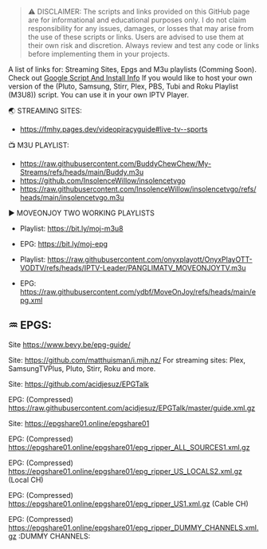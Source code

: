 > ⚠️ DISCLAIMER: The scripts and links provided on this GitHub page are for informational and educational purposes only. I do not claim responsibility for any issues, damages, or losses that may arise from the use of these scripts or links. Users are advised to use them at their own risk and discretion. Always review and test any code or links before implementing them in your projects.
>
>
A list of links for: Streaming Sites, Epgs and M3u playlists (Comming Soon). Check out <a href="https://github.com/BuddyChewChew/My-Streams/tree/main/Google%20Script%20And%20Install%20Info" target="_blank">Google Script And Install Info</a> If you would like to host your own version of the (Pluto, Samsung, Stirr, Plex, PBS, Tubi and Roku Playlist (M3U8)) script. You can use it in your own IPTV Player.

🌏 STREAMING SITES:
- https://fmhy.pages.dev/videopiracyguide#live-tv--sports

📺 M3U PLAYLIST:

- https://raw.githubusercontent.com/BuddyChewChew/My-Streams/refs/heads/main/Buddy.m3u
- https://github.com/InsolenceWillow/insolencetvgo
- https://raw.githubusercontent.com/InsolenceWillow/insolencetvgo/refs/heads/main/insolencetvgo.m3u

▶️ MOVEONJOY TWO WORKING PLAYLISTS

- Playlist: https://bit.ly/moj-m3u8

- EPG: https://bit.ly/moj-epg

- Playlist: https://raw.githubusercontent.com/onyxplayott/OnyxPlayOTT-VODTV/refs/heads/IPTV-Leader/PANGLIMATV_MOVEONJOYTV.m3u

- EPG: https://raw.githubusercontent.com/ydbf/MoveOnJoy/refs/heads/main/epg.xml

## ♒ EPGS:
Site https://www.bevy.be/epg-guide/

Site: https://github.com/matthuisman/i.mjh.nz/ For streaming sites: Plex, SamsungTVPlus, Pluto, Stirr, Roku and more.

Site: https://github.com/acidjesuz/EPGTalk

EPG: (Compressed) https://raw.githubusercontent.com/acidjesuz/EPGTalk/master/guide.xml.gz

Site: https://epgshare01.online/epgshare01

EPG: (Compressed) https://epgshare01.online/epgshare01/epg_ripper_ALL_SOURCES1.xml.gz

EPG: (Compressed) https://epgshare01.online/epgshare01/epg_ripper_US_LOCALS2.xml.gz (Local CH)

EPG: (Compressed) https://epgshare01.online/epgshare01/epg_ripper_US1.xml.gz (Cable CH)

EPG: (Compressed) https://epgshare01.online/epgshare01/epg_ripper_DUMMY_CHANNELS.xml.gz :DUMMY CHANNELS:
